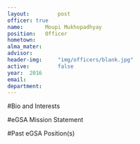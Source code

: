 ```yaml
---
layout:     	post
officer: true
name:      	Moupi Mukhopadhyay
position: 	Officer
hometown: 		
alma_mater: 	
advisor: 		
header-img: 	"img/officers/blank.jpg"
active: 		false
year:  2016
email: 			
department: 	
---
```


#Bio and Interests


#eGSA Mission Statement


#Past eGSA Position(s)
